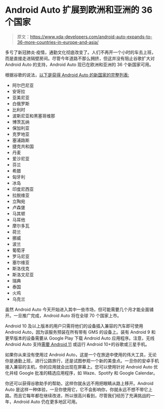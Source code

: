 # Android Auto 扩展到欧洲和亚洲的 36 个国家

> 原文：<https://www.xda-developers.com/android-auto-expands-to-36-more-countries-in-europe-and-asia/>

多亏了新冠肺炎·疫情，通勤文化彻底改变了。人们不再开一个小时的车去上班，而是直接走进隔壁房间。尽管今年道路不那么拥挤，但这并没有阻止谷歌扩大对 Android Auto 的支持，Android Auto 现已在欧洲和亚洲的 36 个新国家可用。

根据谷歌的说法，[以下是获得 Android Auto 的新国家的完整列表:](https://www.blog.google/products/android/new-features-winter-2020/)

*   阿尔巴尼亚
*   安哥拉
*   亚美尼亚
*   白俄罗斯
*   比利时
*   波斯尼亚和黑塞哥维那
*   博茨瓦纳
*   保加利亚
*   克罗地亚
*   塞浦路斯
*   捷克共和国
*   丹麦
*   爱沙尼亚
*   芬兰
*   希腊
*   匈牙利
*   冰岛
*   印度尼西亚
*   拉脱维亚
*   立陶宛
*   卢森堡
*   马其顿
*   马耳他
*   摩尔多瓦
*   荷兰
*   挪威
*   波兰
*   葡萄牙
*   罗马尼亚
*   塞尔维亚
*   斯洛伐克
*   斯洛文尼亚
*   瑞典
*   泰国
*   火鸡
*   乌克兰

虽然 Android Auto 今天开始进入其中一些市场，但可能需要几个月才能全面铺开。一旦推广完成，Android Auto 将在全球 70 个国家上市。

Android 10 及以上版本的用户只需将他们的设备插入兼容的汽车即可使用 Android Auto，因为该服务预装在所有带有 GMS 的设备上。装有 Android 9 和更早版本的设备需要从 Google Play 下载 Android Auto 应用程序。注意，无线 Android Auto 支持[需要 Android 11](https://www.xda-developers.com/wireless-android-auto-works-android-11-devices-5ghz-wi-fi/) 或运行 Android 10+的谷歌或三星手机。

如果你从来没有使用过 Android Auto，这是一个在旅途中使用的伟大工具，无论你是通勤上班，进行公路旅行，还是试图参观一个新的美食点。一旦你的安卓手机接入兼容的主机，你的应用就会出现在屏幕上。您可以使用针对 Android Auto 优化并经 Google 批准的精选应用程序，如 Waze、Spotify 和 Google Calendar。

你还可以获得谷歌助手的帮助，这样你就永远不用把眼睛从路上移开。Android Auto 是这样一种体验，一旦你使用它，它不会影响你，你就永远不想不带它上路。而且它每年都在继续改进，所以很高兴看到，尽管我们经历了充满挑战的一年，Android Auto 仍在更多地区可用。